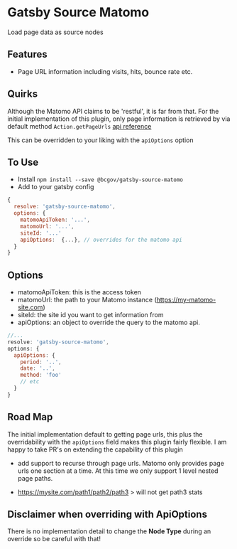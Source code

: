 # Gatsby Source Matomo

Load page data as source nodes

## Features

- Page URL information including visits, hits, bounce rate etc.

## Quirks

Although the Matomo API claims to be 'restful', it is far from that. For the initial implementation of this plugin,
only page information is retrieved by via default method `Action.getPageUrls` [api reference](https://developer.matomo.org/api-reference/reporting-api#Actions)

This can be overridden to your liking with the `apiOptions` option

## To Use

- Install `npm install --save @bcgov/gatsby-source-matomo`
- Add to your gatsby config
```js
{
  resolve: 'gatsby-source-matomo',
  options: {
    matomoApiToken: '...',
    matomoUrl: '...',
    siteId: '...'
    apiOptions:  {...}, // overrides for the matomo api
  }
}
```

## Options

- matomoApiToken: this is the access token
- matomoUrl: the path to your Matomo instance (https://my-matomo-site.com)
- siteId: the site id you want to get information from
- apiOptions: an object to override the query to the matomo api.
```js
//...
resolve: 'gatsby-source-matomo',
options: {
  apiOptions: {
    period: '..',
    date: '..',
    method: 'foo'
    // etc
  }
}
```

## Road Map

The initial implementation default to getting page urls, this plus the overridability with the
`apiOptions` field makes this plugin fairly flexible. I am happy to take PR's on extending the capability
of this plugin

- add support to recurse through page urls. Matomo only provides page urls one section at a time. At this time we only support 1 level nested page paths.

 - https://mysite.com/path1/path2/path3 > will not get path3 stats

## Disclaimer when overriding with ApiOptions

There is no implementation detail to change the __Node Type__  during an override so be careful with that!